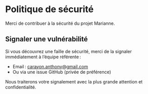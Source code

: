 # Politique de sécurité

Merci de contribuer à la sécurité du projet Marianne.

## Signaler une vulnérabilité

Si vous découvrez une faille de sécurité, merci de la signaler immédiatement à l’équipe référente :

- Email : carayon.anthony@gmail.com
- Ou via une issue GitHub (privée de préférence)

Nous traiterons votre signalement avec la plus grande attention et confidentialité. 
